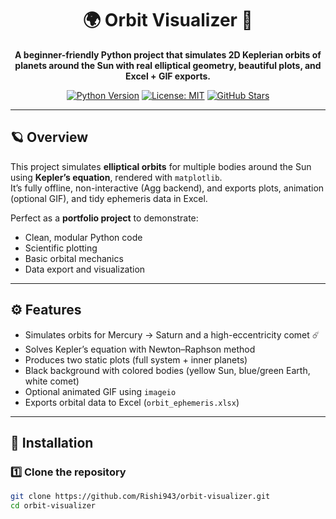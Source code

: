 <h1 align="center">🌍 Orbit Visualizer 🌌</h1>

<p align="center">
  <strong>A beginner-friendly Python project that simulates 2D Keplerian orbits of planets around the Sun with real elliptical geometry, beautiful plots, and Excel + GIF exports.</strong>
</p>

<p align="center">
  <a href="https://www.python.org/downloads/"><img src="https://img.shields.io/badge/Python-3.9+-blue.svg" alt="Python Version"></a>
  <a href="https://opensource.org/licenses/MIT"><img src="https://img.shields.io/badge/License-MIT-green.svg" alt="License: MIT"></a>
  <a href="https://github.com/Rishi943/orbit-visualizer/stargazers"><img src="https://img.shields.io/github/stars/Rishi943/orbit-visualizer?color=yellow" alt="GitHub Stars"></a>
</p>

---

## 🪐 Overview

This project simulates **elliptical orbits** for multiple bodies around the Sun using **Kepler’s equation**, rendered with `matplotlib`.  
It’s fully offline, non-interactive (Agg backend), and exports plots, animation (optional GIF), and tidy ephemeris data in Excel.

Perfect as a **portfolio project** to demonstrate:
- Clean, modular Python code
- Scientific plotting
- Basic orbital mechanics
- Data export and visualization

---

## ⚙️ Features

- Simulates orbits for Mercury → Saturn and a high-eccentricity comet ☄️  
- Solves Kepler’s equation with Newton–Raphson method  
- Produces two static plots (full system + inner planets)  
- Black background with colored bodies (yellow Sun, blue/green Earth, white comet)  
- Optional animated GIF using `imageio`  
- Exports orbital data to Excel (`orbit_ephemeris.xlsx`)

---

## 🧩 Installation

### 1️⃣ Clone the repository
```bash
git clone https://github.com/Rishi943/orbit-visualizer.git
cd orbit-visualizer
